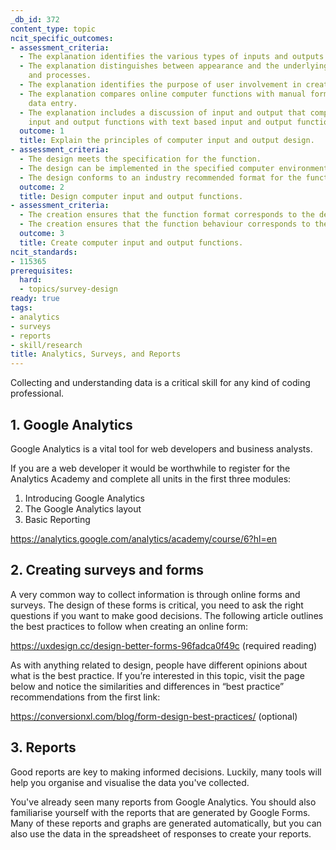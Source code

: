 ```yaml
---
_db_id: 372
content_type: topic
ncit_specific_outcomes:
- assessment_criteria:
  - The explanation identifies the various types of inputs and outputs.
  - The explanation distinguishes between appearance and the underlying structure
    and processes.
  - The explanation identifies the purpose of user involvement in creating the designs.
  - The explanation compares online computer functions with manual forms and offline
    data entry.
  - The explanation includes a discussion of input and output that compares graphical
    input and output functions with text based input and output functions.
  outcome: 1
  title: Explain the principles of computer input and output design.
- assessment_criteria:
  - The design meets the specification for the function.
  - The design can be implemented in the specified computer environment.
  - The design conforms to an industry recommended format for the function.
  outcome: 2
  title: Design computer input and output functions.
- assessment_criteria:
  - The creation ensures that the function format corresponds to the design.
  - The creation ensures that the function behaviour corresponds to the design.
  outcome: 3
  title: Create computer input and output functions.
ncit_standards:
- 115365
prerequisites:
  hard:
  - topics/survey-design
ready: true
tags:
- analytics
- surveys
- reports
- skill/research
title: Analytics, Surveys, and Reports
---
```


Collecting and understanding data is a critical skill for any kind of coding professional. 

## 1. Google Analytics

Google Analytics is a vital tool for web developers and business analysts. 

If you are a web developer it would be worthwhile to register for the Analytics Academy and complete all units in the first three modules:

1. Introducing Google Analytics
2. The Google Analytics layout
3. Basic Reporting
   
https://analytics.google.com/analytics/academy/course/6?hl=en

## 2. Creating surveys and forms

A very common way to collect information is through online forms and surveys. The design of these forms is critical, you need to ask the right questions if you want to make good decisions. The following article outlines the best practices to follow when creating an online form:

https://uxdesign.cc/design-better-forms-96fadca0f49c (required reading)

As with anything related to design, people have different opinions about what is the best practice. If you’re interested in this topic, visit the page below and notice the similarities and differences in “best practice” recommendations from the first link:

https://conversionxl.com/blog/form-design-best-practices/ (optional)

## 3. Reports

Good reports are key to making informed decisions. Luckily, many tools will help you organise and visualise the data you've collected.

You've already seen many reports from Google Analytics. You should also familiarise yourself with the reports that are generated by Google Forms. Many of these reports and graphs are generated automatically, but you can also use the data in the spreadsheet of responses to create your reports.